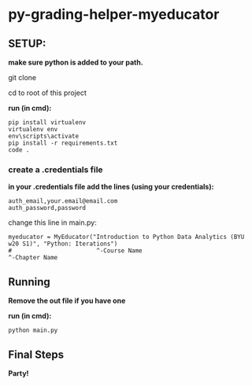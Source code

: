 # py-grading-helper-myeducator

## SETUP:

**make sure python is added to your path.**

git clone

cd to root of this project

**run (in cmd):**
```
pip install virtualenv
virtualenv env
env\scripts\activate
pip install -r requirements.txt
code .
```

### create a .credentials file
**in your .credentials file add the lines (using your credentials):**
```
auth_email,your.email@email.com
auth_password,password
```

change this line in main.py:
```
myeducator = MyEducator("Introduction to Python Data Analytics (BYU w20 S1)", "Python: Iterations")
#                        ^-Course Name                                         ^-Chapter Name
```

## Running
**Remove the out file if you have one**

**run (in cmd):**
```
python main.py
```

## Final Steps
**Party!**
